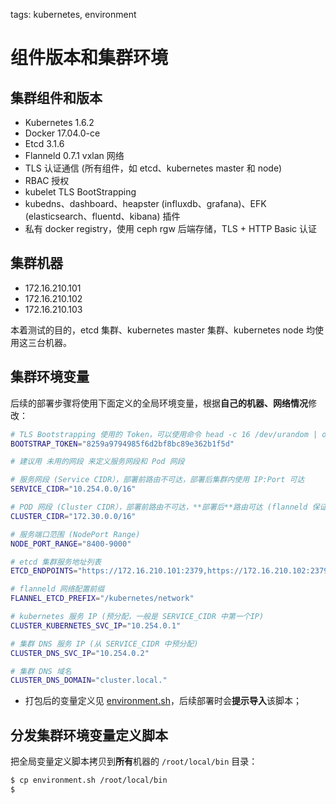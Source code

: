 <!-- toc -->

tags: kubernetes, environment

# 组件版本和集群环境

## 集群组件和版本

+ Kubernetes 1.6.2
+ Docker  17.04.0-ce
+ Etcd 3.1.6
+ Flanneld 0.7.1 vxlan 网络
+ TLS 认证通信 (所有组件，如 etcd、kubernetes master 和 node)
+ RBAC 授权
+ kubelet TLS BootStrapping
+ kubedns、dashboard、heapster (influxdb、grafana)、EFK (elasticsearch、fluentd、kibana) 插件
+ 私有 docker registry，使用 ceph rgw 后端存储，TLS + HTTP Basic 认证

## 集群机器

+ 172.16.210.101
+ 172.16.210.102
+ 172.16.210.103

本着测试的目的，etcd 集群、kubernetes master 集群、kubernetes node 均使用这三台机器。

## 集群环境变量

后续的部署步骤将使用下面定义的全局环境变量，根据**自己的机器、网络情况**修改：

``` bash
# TLS Bootstrapping 使用的 Token，可以使用命令 head -c 16 /dev/urandom | od -An -t x | tr -d ' ' 生成
BOOTSTRAP_TOKEN="8259a9794985f6d2bf8bc89e362b1f5d"

# 建议用 未用的网段 来定义服务网段和 Pod 网段

# 服务网段 (Service CIDR），部署前路由不可达，部署后集群内使用 IP:Port 可达
SERVICE_CIDR="10.254.0.0/16"

# POD 网段 (Cluster CIDR），部署前路由不可达，**部署后**路由可达 (flanneld 保证)
CLUSTER_CIDR="172.30.0.0/16"

# 服务端口范围 (NodePort Range)
NODE_PORT_RANGE="8400-9000"

# etcd 集群服务地址列表
ETCD_ENDPOINTS="https://172.16.210.101:2379,https://172.16.210.102:2379,https://172.16.210.103:2379"

# flanneld 网络配置前缀
FLANNEL_ETCD_PREFIX="/kubernetes/network"

# kubernetes 服务 IP (预分配，一般是 SERVICE_CIDR 中第一个IP)
CLUSTER_KUBERNETES_SVC_IP="10.254.0.1"

# 集群 DNS 服务 IP (从 SERVICE_CIDR 中预分配)
CLUSTER_DNS_SVC_IP="10.254.0.2"

# 集群 DNS 域名
CLUSTER_DNS_DOMAIN="cluster.local."
```

+ 打包后的变量定义见 [environment.sh](https://github.com/xingjianwei/follow-me-install-kubernetes-cluster/blob/master/manifests/environment.sh)，后续部署时会**提示导入**该脚本；

## 分发集群环境变量定义脚本

把全局变量定义脚本拷贝到**所有**机器的 `/root/local/bin` 目录：

``` bash
$ cp environment.sh /root/local/bin
$
```